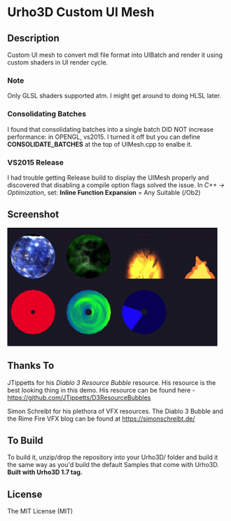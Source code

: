 # Urho3D Custom UI Mesh

Description
-----
Custom UI mesh to convert mdl file format into UIBatch and render it using custom shaders in UI render cycle.

### Note
Only GLSL shaders supported atm. I might get around to doing HLSL later.

### Consolidating Batches
I found that consolidating batches into a single batch DID NOT increase performance: in OPENGL, vs2015.
I turned it off but you can define **CONSOLIDATE_BATCHES** at the top of UIMesh.cpp to enalbe it.

### VS2015 Release
I had trouble getting Release build to display the UIMesh properly and discovered that disabling a compile option flags solved the issue.
In *C++ -> Optimization*, set:
**Inline Function Expansion** = Any Suitable (/Ob2)

Screenshot
-----
![alt tag](https://github.com/Lumak/Urho3D-Custom-UI-Mesh/blob/master/screenshot/uimesh.gif)

Thanks To
-----
JTippetts for his *Diablo 3 Resource Bubble* resource. His resource is the best looking thing in this demo.
His resource can be found here - https://github.com/JTippetts/D3ResourceBubbles

Simon Schreibt for his plethora of VFX resources. The Diablo 3 Bubble and the Rime Fire VFX blog can be found at https://simonschreibt.de/


To Build
-----
To build it, unzip/drop the repository into your Urho3D/ folder and build it the same way as you'd build the default Samples that come with Urho3D.
**Built with Urho3D 1.7 tag.**

License
-----
The MIT License (MIT)








